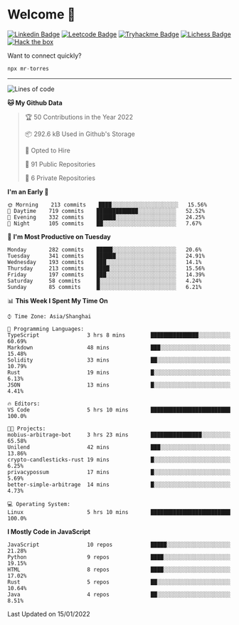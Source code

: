 # Welcome 👋

[![Linkedin Badge](https://img.shields.io/badge/-PedroTorres-blue?style=flat-square&logo=Linkedin&logoColor=white&link=https://www.linkedin.com/in/PedroTorres/)](https://www.linkedin.com/in/pedro-torres-cruz/)
[![Leetcode Badge](https://img.shields.io/badge/profile-leetcode-green)](https://leetcode.com/corfucinas/)
[![Tryhackme Badge](https://img.shields.io/badge/profile-tryhackme-blue)](https://tryhackme.com/p/Corfucinas/)
[![Lichess Badge](https://img.shields.io/badge/challenge_me-lichess-yellow)](https://lichess.org/@/Corfucinas)
[![Hack the box](https://img.shields.io/badge/hack_the_box-profile-red)](https://www.hackthebox.eu/profile/375826)

Want to connect quickly?

```javascript
npx mr-torres
```

---

<!--START_SECTION:waka-->
![Lines of code](https://img.shields.io/badge/From%20Hello%20World%20I%27ve%20Written-1.6%20million%20lines%20of%20code-blue)

**🐱 My Github Data** 

> 🏆 50 Contributions in the Year 2022
 > 
> 📦 292.6 kB Used in Github's Storage 
 > 
> 💼 Opted to Hire
 > 
> 📜 91 Public Repositories 
 > 
> 🔑 6 Private Repositories  
 > 
**I'm an Early 🐤** 

```text
🌞 Morning    213 commits    ████░░░░░░░░░░░░░░░░░░░░░   15.56% 
🌆 Daytime    719 commits    █████████████░░░░░░░░░░░░   52.52% 
🌃 Evening    332 commits    ██████░░░░░░░░░░░░░░░░░░░   24.25% 
🌙 Night      105 commits    ██░░░░░░░░░░░░░░░░░░░░░░░   7.67%

```
📅 **I'm Most Productive on Tuesday** 

```text
Monday       282 commits    █████░░░░░░░░░░░░░░░░░░░░   20.6% 
Tuesday      341 commits    ██████░░░░░░░░░░░░░░░░░░░   24.91% 
Wednesday    193 commits    ███░░░░░░░░░░░░░░░░░░░░░░   14.1% 
Thursday     213 commits    ████░░░░░░░░░░░░░░░░░░░░░   15.56% 
Friday       197 commits    ███░░░░░░░░░░░░░░░░░░░░░░   14.39% 
Saturday     58 commits     █░░░░░░░░░░░░░░░░░░░░░░░░   4.24% 
Sunday       85 commits     █░░░░░░░░░░░░░░░░░░░░░░░░   6.21%

```


📊 **This Week I Spent My Time On** 

```text
⌚︎ Time Zone: Asia/Shanghai

💬 Programming Languages: 
TypeScript               3 hrs 8 mins        ███████████████░░░░░░░░░░   60.69% 
Markdown                 48 mins             ███░░░░░░░░░░░░░░░░░░░░░░   15.48% 
Solidity                 33 mins             ██░░░░░░░░░░░░░░░░░░░░░░░   10.79% 
Rust                     19 mins             █░░░░░░░░░░░░░░░░░░░░░░░░   6.13% 
JSON                     13 mins             █░░░░░░░░░░░░░░░░░░░░░░░░   4.41%

🔥 Editors: 
VS Code                  5 hrs 10 mins       █████████████████████████   100.0%

🐱‍💻 Projects: 
mobius-arbitrage-bot     3 hrs 23 mins       ████████████████░░░░░░░░░   65.58% 
Unilend                  42 mins             ███░░░░░░░░░░░░░░░░░░░░░░   13.86% 
crypto-candlesticks-rust 19 mins             █░░░░░░░░░░░░░░░░░░░░░░░░   6.25% 
privacypossum            17 mins             █░░░░░░░░░░░░░░░░░░░░░░░░   5.69% 
better-simple-arbitrage  14 mins             █░░░░░░░░░░░░░░░░░░░░░░░░   4.73%

💻 Operating System: 
Linux                    5 hrs 10 mins       █████████████████████████   100.0%

```

**I Mostly Code in JavaScript** 

```text
JavaScript               10 repos            █████░░░░░░░░░░░░░░░░░░░░   21.28% 
Python                   9 repos             ████░░░░░░░░░░░░░░░░░░░░░   19.15% 
HTML                     8 repos             ████░░░░░░░░░░░░░░░░░░░░░   17.02% 
Rust                     5 repos             ██░░░░░░░░░░░░░░░░░░░░░░░   10.64% 
Java                     4 repos             ██░░░░░░░░░░░░░░░░░░░░░░░   8.51%

```



 Last Updated on 15/01/2022
<!--END_SECTION:waka-->
